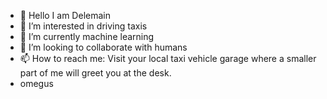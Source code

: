 - 👋 Hello I am Delemain
- 👀 I’m interested in driving taxis
- 🌱 I’m currently machine learning
- 💞️ I’m looking to collaborate with humans
- 📫 How to reach me: Visit your local taxi vehicle garage where a smaller part of me will greet you at the desk.
- omegus
